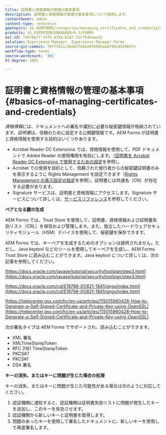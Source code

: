 ```yaml
---
title: 証明書と資格情報の管理の基本事項
description: 証明書と資格情報の管理の基本事項について説明します。
contentOwner: admin
content-type: reference
geptopics: SG_AEMFORMS/categories/managing_certificates_and_credentials
products: SG_EXPERIENCEMANAGER/6.5/FORMS
exl-id: 74bf0e77-f47b-475a-b2a7-52cfb3baaa22
solution: Experience Manager, Experience Manager Forms
source-git-commit: 76fffb11c56dbf7ebee9f6805ae0799cd32985fe
workflow-type: tm+mt
source-wordcount: '301'
ht-degree: 100%

---
```


# 証明書と資格情報の管理の基本事項 {#basics-of-managing-certificates-and-credentials}

*資格情報*&#x200B;には、ドキュメントへの署名や識別に必要な秘密鍵情報が格納されています。*証明書*&#x200B;は、信頼のために設定する公開鍵情報です。AEM Forms が証明書と資格情報を使用する目的はいくつかあります。

* Acrobat Reader DC Extensions では、資格情報を使用して、PDF ドキュメントで Adobe Reader の使用権限を有効にします。（[証明書を Acrobat Reader DC Extensions で使用するための設定](/help/forms/using/admin-help/configuring-credentials-acrobat-reader-dc.md#configuring-credentials-for-use-with-acrobat-reader-dc-extensions)を参照）。
* Acrobat での使用を目的として、信頼された発行者からの秘密鍵証明書のみを表示するように Rights Management を設定できます（[Rights Management の表示設定の指定](/help/forms/using/admin-help/configuring-client-server-options.md#configure-document-security-display-settings)を参照）。証明書には共通名（CN）が存在する必要があります。
* Signature サービスは、証明書と資格情報にアクセスします。Signature サービスについて詳しくは、[サービスリファレンス](https://www.adobe.com/go/learn_aemforms_services_65_jp)を参照してください。

**ペアとなる鍵の生成**

AEM Forms では、Trust Store を使用して、証明書、資格情報および証明書失効リスト（CRL）を保存および管理します。また、独立したハードウェアセキュリティモジュール（HSM）デバイスを使用して、秘密鍵を保存できます。

AEM Forms では、キーペアを生成するためのオプションは提供されません。ただし、Java keytool などのツールを使用してキーペアを生成し、AEM Forms Trust Store に読み込むことができます。Java keytool について詳しくは、次の記事を参照してください。

[https://docs.oracle.com/javase/tutorial/security/toolsign/step3.html](https://docs.oracle.com/javase/tutorial/security/toolsign/step3.html)

[https://docs.oracle.com/cd/E19798-01/821-1841/gjrgy/index.html](https://docs.oracle.com/cd/E19798-01/821-1841/gjrgy/index.html)

[https://helpcenter.gsx.com/hc/en-us/articles/115015960428-How-to-Generate-a-Self-Signed-Certificate-and-Private-Key-using-OpenSSL](https://helpcenter.gsx.com/hc/en-us/articles/115015960428-How-to-Generate-a-Self-Signed-Certificate-and-Private-Key-using-OpenSSL)

次の署名タイプは AEM Forms でサポートされ、読み込むことができます。

* XML 署名
* XMLTimeStampToken
* RFC 3161 TimeStampToken
* PKCS#7
* PKCS#1
* DSA 署名

**キーの消失、またはキーに問題が生じた場合の処理**

キーの消失、またはキーに問題が生じた可能性がある場合は次のように対応してください。

1. 認証機関に通知すると、認証機関は証明書失効リストに問題が発生したキーを追加し、このキーを失効させます。
1. 認証機関から新しいキーと証明書を取得します。
1. 問題のあったキーを使用して署名したドキュメントに、新しいキーを使用して再度署名します。
